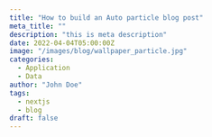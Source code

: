 ```yaml
---
title: "How to build an Auto particle blog post"
meta_title: ""
description: "this is meta description"
date: 2022-04-04T05:00:00Z
image: "/images/blog/wallpaper_particle.jpg"
categories:
  - Application
  - Data
author: "John Doe"
tags:
  - nextjs
  - blog
draft: false
---
```



